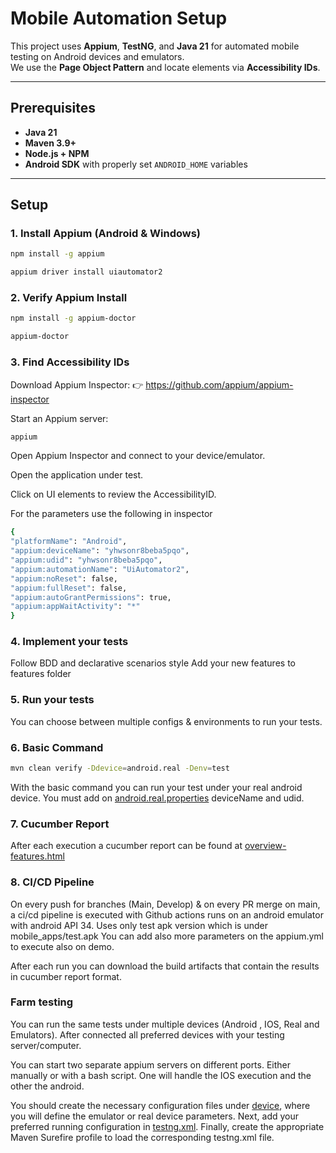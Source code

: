 # Mobile Automation Setup

This project uses **Appium**, **TestNG**, and **Java 21** for automated mobile testing on Android devices and emulators.  
We use the **Page Object Pattern** and locate elements via **Accessibility IDs**.

---

## Prerequisites
- **Java 21**
- **Maven 3.9+**
- **Node.js + NPM**
- **Android SDK** with properly set `ANDROID_HOME` variables

---

## Setup

### 1. Install Appium (Android & Windows)

```bash
npm install -g appium

appium driver install uiautomator2
```

### 2. Verify Appium Install

```bash
npm install -g appium-doctor

appium-doctor
```

### 3. Find Accessibility IDs
Download Appium Inspector:
👉 https://github.com/appium/appium-inspector

Start an Appium server:
```bash
appium
```
Open Appium Inspector and connect to your device/emulator.

Open the application under test.

Click on UI elements to review the AccessibilityID.

For the parameters use the following in inspector
```bash
{
"platformName": "Android",
"appium:deviceName": "yhwsonr8beba5pqo",
"appium:udid": "yhwsonr8beba5pqo",
"appium:automationName": "UiAutomator2",
"appium:noReset": false,
"appium:fullReset": false,
"appium:autoGrantPermissions": true,
"appium:appWaitActivity": "*"
}
```

### 4. Implement your tests
Follow BDD and declarative scenarios style
Add your new features to features folder

### 5. Run your tests
You can choose between multiple configs & environments to run your tests.

### 6. Basic Command
```bash
mvn clean verify -Ddevice=android.real -Denv=test
```
With the basic command you can run your test under your real android device.
You must add on [android.real.properties](src/test/resources/device/android.real.properties) deviceName and udid.

### 7. Cucumber Report
After each execution a cucumber report can be found at [overview-features.html](target/cucumber-html-reports/cucumber-html-reports/overview-features.html)

### 8. CI/CD Pipeline
On every push for branches (Main, Develop) & on every PR merge on main, a ci/cd pipeline is executed with Github actions
runs on an android emulator with android API 34. Uses only test apk version which is under mobile_apps/test.apk
You can add also more parameters on the appium.yml to execute also on demo.

After each run you can download the build artifacts that contain the results in cucumber report format. 

### Farm testing
You can run the same tests under multiple devices (Android , IOS, Real and Emulators).
After connected all preferred devices with your testing server/computer.

You can start two separate appium servers on different ports. Either manually or with a bash script.
One will handle the IOS execution and the other the android.

You should create the necessary configuration files under [device](src/test/resources/device), 
where you will define the emulator or real device parameters.
Next, add your preferred running configuration in [testng.xml](src/test/resources/testng.xml).
Finally, create the appropriate Maven Surefire profile to load the corresponding testng.xml file.

